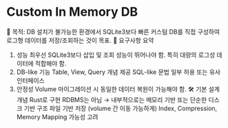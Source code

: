 # Custom In Memory DB

🧩 목적:
DB 설치가 불가능한 환경에서 SQLite3보다 빠른 커스텀 DB를 직접 구성하여 로그형 데이터를 저장/조회하는 것이 목표.
🧱 요구사항 요약
1. 성능 최우선
SQLite3보다 삽입 및 조회 성능이 뛰어나야 함.
특히 대량의 로그성 데이터에 적합해야 함.
2. DB-like 기능
Table, View, Query 개념 제공
SQL-like 문법 일부 허용 또는 유사 인터페이스
3. 안정성
Volume 마이그레이션 시 동일한 데이터 복원이 가능해야 함.
🛠️ 기본 설계 개념
Rust로 구현
RDBMS는 아님 → 내부적으로는 메모리 기반 또는 단순한 디스크 기반 구조
파일 기반 저장 (volume 간 이동 가능하게)
Index, Compression, Memory Mapping 가능성 고려
